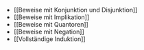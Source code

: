 - [[Beweise mit Konjunktion und Disjunktion]]
- [[Beweise mit Implikation]]
- [[Beweise mit Quantoren]]
- [[Beweise mit Negation]]
- [[Vollständige Induktion]]



